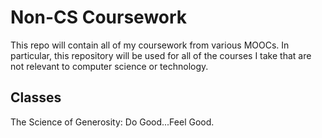 # Non-CS Coursework 
This repo will contain all of my coursework from various MOOCs. In particular, this repository will be used for all of the courses I take that are not relevant to computer science or technology. 


## Classes

The Science of Generosity: Do Good...Feel Good.
